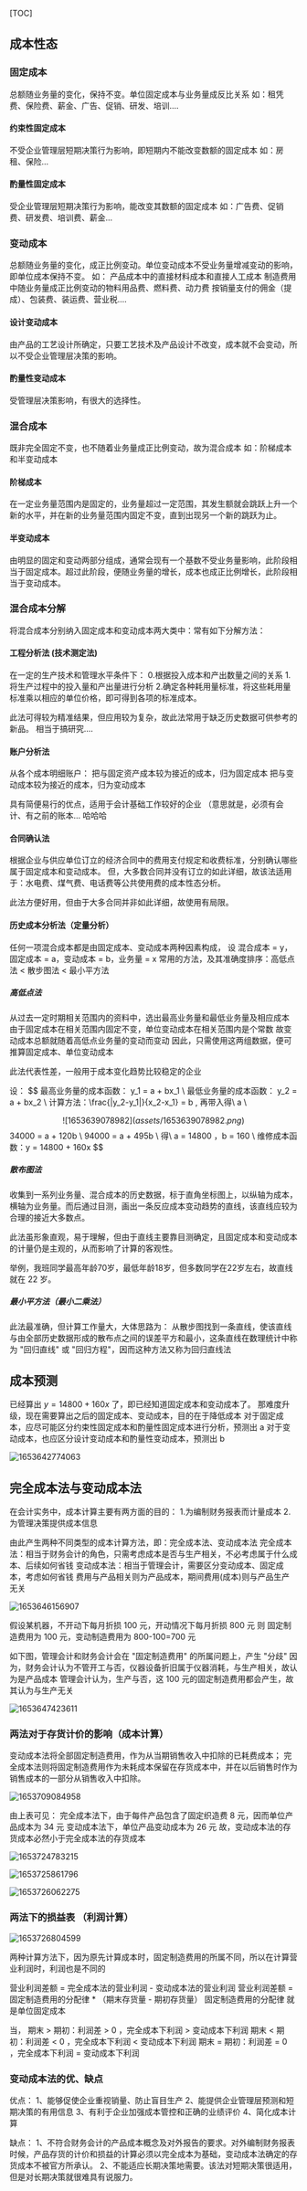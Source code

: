 [TOC]



## 成本性态

### 固定成本

总额随业务量的变化，保持不变。单位固定成本与业务量成反比关系
如：租凭费、保险费、薪金、广告、促销、研发、培训....

#### 约束性固定成本

不受企业管理层短期决策行为影响，即短期内不能改变数额的固定成本
如：房租、保险...

#### 酌量性固定成本

受企业管理层短期决策行为影响，能改变其数额的固定成本
如：广告费、促销费、研发费、培训费、薪金...



### 变动成本

总额随业务量的变化，成正比例变动。单位变动成本不受业务量增减变动的影响，即单位成本保持不变。
如：
	产品成本中的直接材料成本和直接人工成本
	制造费用中随业务量成正比例变动的物料用品费、燃料费、动力费
	按销量支付的佣金（提成）、包装费、装运费、营业税....

#### 设计变动成本

由产品的工艺设计所确定，只要工艺技术及产品设计不改变，成本就不会变动，所以不受企业管理层决策的影响。

#### 酌量性变动成本

受管理层决策影响，有很大的选择性。



### 混合成本

既非完全固定不变，也不随着业务量成正比例变动，故为混合成本
如：阶梯成本和半变动成本

#### 阶梯成本

在一定业务量范围内是固定的，业务量超过一定范围，其发生额就会跳跃上升一个新的水平，并在新的业务量范围内固定不变，直到出现另一个新的跳跃为止。

#### 半变动成本

由明显的固定和变动两部分组成，通常会现有一个基数不受业务量影响，此阶段相当于固定成本。超过此阶段，便随业务量的增长，成本也成正比例增长，此阶段相当于变动成本。





### 混合成本分解

将混合成本分别纳入固定成本和变动成本两大类中：常有如下分解方法：

#### 工程分析法 (技术测定法)

在一定的生产技术和管理水平条件下：
0.根据投入成本和产出数量之间的关系
1.将生产过程中的投入量和产出量进行分析
2.确定各种耗用量标准，将这些耗用量标准乘以相应的单位价格，即可得到各项的标准成本。

此法可得较为精准结果，但应用较为复杂，故此法常用于缺乏历史数据可供参考的新品。
相当于搞研究....

#### 账户分析法

从各个成本明细账户：
把与固定资产成本较为接近的成本，归为固定成本
把与变动成本较为接近的成本，归为变动成本

具有简便易行的优点，适用于会计基础工作较好的企业 （意思就是，必须有会计、有之前的账本... 哈哈哈

#### 合同确认法

根据企业与供应单位订立的经济合同中的费用支付规定和收费标准，分别确认哪些属于固定成本和变动成本。
但，大多数合同并没有订立的如此详细，故该法适用于：水电费、煤气费、电话费等公共使用费的成本性态分析。

此法方便好用，但由于大多合同并非如此详细，故使用有局限。

#### 历史成本分析法（定量分析）

任何一项混合成本都是由固定成本、变动成本两种因素构成，
设 混合成本 = y，固定成本 = a，变动成本 = b，业务量 = x
常用的方法，及其准确度排序：高低点法 < 散步图法 < 最小平方法

##### 高低点法

从过去一定时期相关范围内的资料中，选出最高业务量和最低业务量及相应成本
由于固定成本在相关范围内固定不变，单位变动成本在相关范围内是个常数
故变动成本总额就随着高低点业务量的变动而变动
因此，只需使用这两组数据，便可推算固定成本、单位变动成本

此法代表性差，一般用于成本变化趋势比较稳定的企业

设：
$$
最高业务量的成本函数： y_1 = a + bx_1	\\
最低业务量的成本函数： y_2 = a + bx_2	\\
计算方法：\frac{|y_2-y_1|}{x_2-x_1} = b , 再带入得\ a	\\
 
$$
![1653639078982](assets/1653639078982.png)
$$
34000 = a + 120b	\\
94000 = a + 495b	\\
得\ a = 14800 ，b = 160	\\
维修成本函数：y = 14800 + 160x
$$

##### 散布图法

收集到一系列业务量、混合成本的历史数据，标于直角坐标图上，以纵轴为成本，横轴为业务量。而后通过目测，画出一条反应成本变动趋势的直线，该直线应较为合理的接近大多数点。

此法虽形象直观，易于理解，但由于直线主要靠目测确定，且固定成本和变动成本的计量仍是主观的，从而影响了计算的客观性。

举例，我班同学最高年龄70岁，最低年龄18岁，但多数同学在22岁左右，故直线就在 22 岁。

##### 最小平方法（最小二乘法）

此法最准确，但计算工作量大，大体思路为：
从散步图找到一条直线，使该直线与由全部历史数据形成的散布点之间的误差平方和最小，这条直线在数理统计中称为 "回归直线" 或 "回归方程"，因而这种方法又称为回归直线法







## 成本预测

已经算出 $y=14800 + 160x$ 了，即已经知道固定成本和变动成本了。
那难度升级，现在需要算出之后的固定成本、变动成本，目的在于降低成本
对于固定成本，应尽可能区分约束性固定成本和酌量性固定成本进行分析，预测出 a
对于变动成本，也应区分设计变动成本和酌量性变动成本，预测出 b

![1653642774063](assets/1653642774063.png)







## 完全成本法与变动成本法

在会计实务中，成本计算主要有两方面的目的：
1.为编制财务报表而计量成本
2.为管理决策提供成本信息

由此产生两种不同类型的成本计算方法，即：完全成本法、变动成本法
完全成本法：相当于财务会计的角色，只需考虑成本是否与生产相关，不必考虑属于什么成本、后续如何省钱
变动成本法：相当于管理会计，需要区分变动成本、固定成本，考虑如何省钱
费用与产品相关则为产品成本，期间费用(成本)则与产品生产无关

![1653646156907](assets/1653646156907.png)

假设某机器，不开动下每月折损 100 元，开动情况下每月折损 800 元
则 固定制造费用为 100 元，变动制造费用为 800-100=700 元

如下图，管理会计和财务会计会在 "固定制造费用" 的所属问题上，产生 "分歧"
因为，财务会计认为不管开工与否，仪器设备折旧属于仪器消耗，与生产相关，故认为是产品成本
管理会计认为，生产与否，这 100 元的固定制造费用都会产生，故其认为与生产无关

![1653647423611](assets/1653647423611.png)



### 两法对于存货计价的影响（成本计算）

变动成本法将全部固定制造费用，作为从当期销售收入中扣除的已耗费成本；
完全成本法则将固定制造费用作为未耗成本保留在存货成本中，并在以后销售时作为销售成本的一部分从销售收入中扣除。



![1653709084958](assets/1653709084958.png)

由上表可见：
完全成本法下，由于每件产品包含了固定织造费 8 元，因而单位产品成本为 34 元
变动成本法下，单位产品变动成本为 26 元
故，变动成本法的存货成本必然小于完全成本法的存货成本



![1653724783215](assets/1653724783215.png)



![1653725861796](assets/1653725861796.png)



![1653726062275](assets/1653726062275.png)



### 两法下的损益表 （利润计算）

![1653726804599](assets/1653726804599.png)

两种计算方法下，因为原先计算成本时，固定制造费用的所属不同，所以在计算营业利润时，利润也是不同的

营业利润差额 = 完全成本法的营业利润 - 变动成本法的营业利润
营业利润差额 = 固定制造费用的分配律 * （期末存货量 - 期初存货量）
固定制造费用的分配律 就是单位固定成本

当，
期末 > 期初：利润差 > 0 ，完全成本下利润 > 变动成本下利润
期末 < 期初：利润差 < 0 ，完全成本下利润 < 变动成本下利润
期末 = 期初：利润差 = 0 ，完全成本下利润 = 变动成本下利润





### 变动成本法的优、缺点

优点：
1、能够促使企业重视销量、防止盲目生产
2、能提供企业管理层预测和短期决策的有用信息
3、有利于企业加强成本管控和正确的业绩评价
4、简化成本计算

缺点：
1、不符合财务会计的产品成本概念及对外报告的要求。对外编制财务报表时候，产品存货的计价和损益的计算必须以完全成本为基础，变动成本法确定的存货成本不被官方所承认。
2、不能适应长期决策地需要。该法对短期决策很适用，但是对长期决策就很难具有说服力。